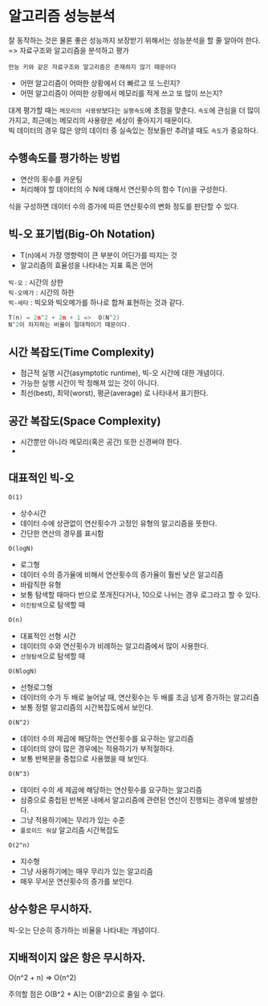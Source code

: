 # 알고리즘 성능분석
잘 동작하는 것은 물론 좋은 성능까지 보장받기 위해서는 성능분석을 할 줄 알아야 한다. <br>
=> 자료구조와 알고리즘을 분석하고 평가

`만능 키와 같은 자료구조와 알고리즘은 존재하지 않기 때문이다`
- 어떤 알고리즘이 어떠한 상황에서 더 빠르고 또 느린지?
- 어떤 알고리즘이 어떠한 상황에서 메모리를 적게 쓰고 또 많이 쓰는지?

대게 평가할 때는 `메모리의 사용량`보다는 `실행속도`에 초점을 맞춘다. `속도`에 관심을 더 많이 가지고, 최근에는 메모리의 사용량은 세상이 좋아지기 때문이다. <br>
빅 데이터의 경우 많은 양의 데이터 중 실속있는 정보들만 추려낼 때도 `속도`가 중요하다.

## 수행속도를 평가하는 방법
- 연산의 횟수를 카운팅
- 처리해야 할 데이터의 수 N에 대해서 연산횟수의 함수 T(n)을 구성한다.

식을 구성하면 데이터 수의 증가에 따른 연산횟수의 변화 정도를 판단할 수 있다.

## 빅-오 표기법(Big-Oh Notation)
- T(n)에서 가장 영향력이 큰 부분이 어딘가를 따지는 것
- 알고리즘의 효율성을 나타내는 지표 혹은 언어

`빅-오` : 시간의 상한 <br>
`빅-오메가` : 시간의 하한 <br>
`빅-세타` : 빅오와 빅오메가를 하나로 합쳐 표현하는 것과 같다.

```cpp
T(n) = 2n^2 + 2n + 1 =>  O(N^2)
N^2이 차지하는 비율이 절대적이기 때문이다.
```

## 시간 복잡도(Time Complexity)
- 점근적 실행 시간(asymptotic runtime), 빅-오 시간에 대한 개념이다.
- 가능한 실행 시간이 딱 정해져 있는 것이 아니다.
- 최선(best), 최악(worst), 평균(average) 로 나타내서 표기한다.

## 공간 복잡도(Space Complexity)
- 시간뿐만 아니라 메모리(혹은 공간) 또한 신경써야 한다.
- 

## 대표적인 빅-오
`O(1)`
- 상수시간
- 데이터 수에 상관없이 연산횟수가 고정인 유형의 알고리즘을 뜻한다.
- 간단한 연산의 경우를 표시함

`O(logN)`
- 로그형
- 데이터 수의 증가율에 비해서 연산횟수의 증가율이 훨씬 낮은 알고리즘
- 바람직한 유형
- 보통 탐색할 때마다 반으로 쪼개진다거나, 10으로 나뉘는 경우 로그라고 할 수 있다.
- `이진탐색`으로 탐색할 때

`O(n)`
- 대표적인 선형 시간
- 데이터의 수와 연산횟수가 비례하는 알고리즘에서 많이 사용한다.
- `선형탐색`으로 탐색할 때

`O(NlogN)`
- 선형로그형
- 데이터의 수가 두 배로 늘어날 때, 연산횟수는 두 배를 조금 넘게 증가하는 알고리즘
- 보통 정렬 알고리즘의 시간복잡도에서 보인다.

`O(N^2)`
- 데이터 수의 제곱에 해당하는 연산횟수를 요구하는 알고리즘
- 데이터의 양이 많은 경우에는 적용하기가 부적절하다.
- 보통 반복문을 중첩으로 사용했을 때 보인다.

`O(N^3)`
- 데이터 수의 세 제곱에 해당하는 연산횟수를 요구하는 알고리즘
- 삼중으로 중첩된 반복문 내에서 알고리즘에 관련된 연산이 진행되는 경우에 발생한다.
- 그냥 적용하기에는 무리가 있는 수준
- `플로이드 워샬` 알고리즘 시간복잡도

`O(2^n)`
- 지수형
- 그냥 사용하기에는 매우 무리가 있는 알고리즘
- 매우 무서운 연산횟수의 증가를 보인다.

## 상수항은 무시하자.
빅-오는 단순히 증가하는 비율을 나타내는 개념이다.

## 지배적이지 않은 항은 무시하자.
O(n^2 + n) => O(n^2)

주의할 점은 O(B^2 + A)는 O(B^2)으로 줄일 수 없다.

















